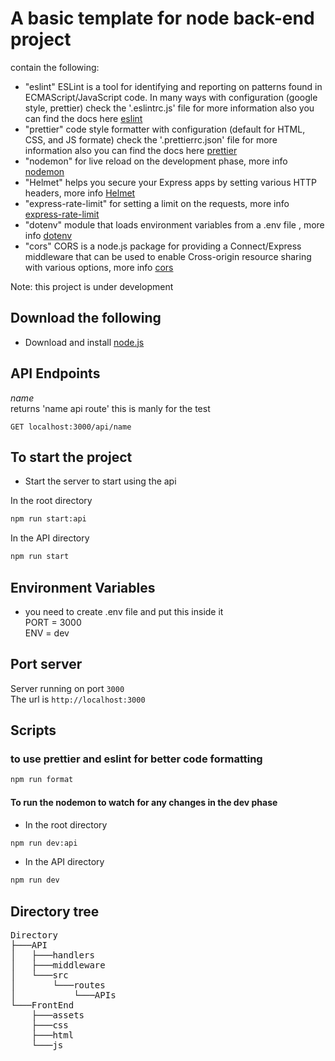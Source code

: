 # A basic template for node back-end project 

contain the following: 
- "eslint" ESLint is a tool for identifying and reporting on patterns found in ECMAScript/JavaScript code. In many ways with configuration (google style, prettier) check the '.eslintrc.js' file for more information also you can find the docs here [eslint](https://eslint.org/)
- "prettier" code style formatter with configuration (default for HTML, CSS, and JS formate) check the '.prettierrc.json' file for more information also you can find the docs here [prettier](https://prettier.io/)
- "nodemon" for live reload on the development phase, more info [nodemon](https://www.npmjs.com/package/nodemon)
- "Helmet" helps you secure your Express apps by setting various HTTP headers, more info [Helmet](https://www.npmjs.com/package/helmet)
- "express-rate-limit" for setting a limit on the requests, more info [express-rate-limit](https://www.npmjs.com/package/express-rate-limit)
- "dotenv" module that loads environment variables from a .env file , more info [dotenv](https://www.npmjs.com/package/dotenv)
- "cors" CORS is a node.js package for providing a Connect/Express middleware that can be used to enable Cross-origin resource sharing with various options, more info [cors](https://www.npmjs.com/package/cors)

Note: this project is under development
<br />
## Download the following
-   Download and install [node.js](https://nodejs.org/en/)

## API Endpoints
_name_ <br/>
returns 'name api route' this is manly for the test
<br />
```http
GET localhost:3000/api/name
```


## To start the project 

- Start the server to start using the api
 
In the root directory
```bash
npm run start:api
```
In the API directory
```bash
npm run start
```


## Environment Variables

-  you need to create .env file and put this inside it<br />
    PORT = 3000<br />
    ENV = dev<br />

## Port server
Server running on port `3000` <br />
The url is `http://localhost:3000`<br />


## Scripts


### to use prettier and eslint for better code formatting
```bash
npm run format
```

#### To run the nodemon to watch for any changes in the dev phase

- In the root directory
```bash
npm run dev:api
```
- In the API directory
```bash
npm run dev
```
## Directory tree
<pre>
Directory
├───API
│   ├───handlers
│   ├───middleware
│   └───src
│       └───routes
│           └───APIs
└───FrontEnd
    ├───assets
    ├───css
    ├───html
    └───js
</pre>